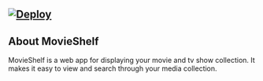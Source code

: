 ## [![Deploy](https://button.deta.dev/1/svg)](https://go.deta.dev/deploy?repo=https://github.com/andrewguest/movie-shelf.git)

## About MovieShelf

MovieShelf is a web app for displaying your movie and tv show collection. It makes it easy to view and search through your media collection.
